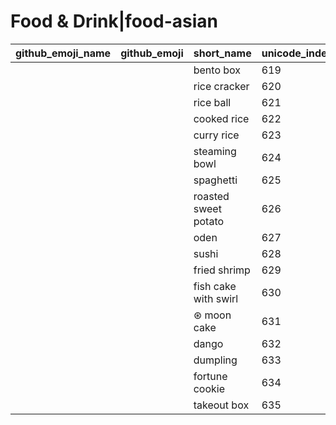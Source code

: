 # Food & Drink|food-asian

|github_emoji_name|github_emoji|short_name|unicode_index|
|---|---|---|---|
|||bento box|619|
|||rice cracker|620|
|||rice ball|621|
|||cooked rice|622|
|||curry rice|623|
|||steaming bowl|624|
|||spaghetti|625|
|||roasted sweet potato|626|
|||oden|627|
|||sushi|628|
|||fried shrimp|629|
|||fish cake with swirl|630|
|||⊛ moon cake|631|
|||dango|632|
|||dumpling|633|
|||fortune cookie|634|
|||takeout box|635|

